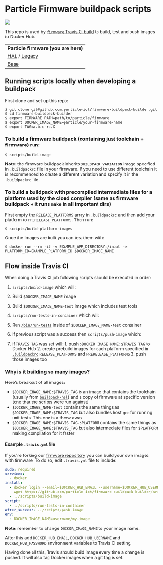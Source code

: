 # Particle Firmware buildpack scripts

[![](https://imagelayers.io/badge/particle/buildpack-particle-firmware:latest.svg)](https://imagelayers.io/?images=particle/buildpack-particle-firmware:latest 'Get your own badge on imagelayers.io')

This repo is used by [`firmware` Travis CI build](https://travis-ci.org/spark/firmware) to build, test and push images to Docker Hub.

| |
|---|
|  **Particle firmware (you are here)**  |
| [HAL](https://github.com/particle-iot/buildpack-hal) / [Legacy](https://github.com/particle-iot/buildpack-0.3.x)   |
| [Base](https://github.com/particle-iot/buildpack-base) |

## Running scripts locally when developing a buildpack

First clone and set up this repo:
```
$ git clone git@github.com:particle-iot/firmware-buildpack-builder.git
$ cd firmware-buildpack-builder
$ export FIRMWARE_PATH=path/to/particle/firmware
$ export DOCKER_IMAGE_NAME=particle/your-firmware-name
$ export TAG=a.b.c-rc.X
```

### To build a firmware buildpack (containing just toolchain + firmware) run:
```
$ scripts/build-image
```
**Note:** the firmware buildpack inherits `BUILDPACK_VARIATION` image specified in `.buildpackrc` file in your firmware. If you need to use different toolchain it is recommended to create a different variation and specify it in the `.buildpackrc` file.

### To build a buildpack with precompiled intermediate files for a platform used by the cloud compiler (same as firmware buildpack + it runs `make` in all important dirs)

First empty the `RELEASE_PLATFORMS` array in `.buildpackrc` and then add your platform to `PRERELEASE_PLATFORMS`. Then run:

```
$ scripts/build-platform-images
```

Once the images are built you can test them with:

```
$ docker run --rm -it -v EXAMPLE_APP_DIRECTORY:/input -e PLATFORM_ID=EXAMPLE_PLATFORM_ID $DOCKER_IMAGE_NAME
```

## Flow inside Travis CI

When doing a Travis CI job following scripts should be executed in order:

1. `scripts/build-image` which will:
  1. Build `$DOCKER_IMAGE_NAME` image
  2. Build `$DOCKER_IMAGE_NAME-test` image which includes test tools
2. `scripts/run-tests-in-container` which will:
  1. Run [`/bin/run-tests`](bin/run-tests) inside of `$DOCKER_IMAGE_NAME-test` container

3. if previous script was a success then `scripts/push-image` which:
  1. if `TRAVIS_TAG` was set will:
    1. push `$DOCKER_IMAGE_NAME:$TRAVIS_TAG` to Docker Hub
    2. create prebuild images for each platform specified in [`.buildpackrc`](https://github.com/particle-iot/firmware/blob/develop/.buildpackrc) `RELEASE_PLATFORMS` and `PRERELEASE_PLATFORMS`
    3. push those images too

### Why is it building so many images?

Here's breakout of all images:

* `$DOCKER_IMAGE_NAME:$TRAVIS_TAG` is an image that contains the toolchain (usually from [`buildpack-hal`](https://github.com/particle-iot/buildpack-hal)) and a copy of firmware at specific version (one that the scripts were run against)
* `$DOCKER_IMAGE_NAME-test` contains the same things as `$DOCKER_IMAGE_NAME:$TRAVIS_TAG` but also bundles host `gcc` for running unit tests. This one is a throw away
* `$DOCKER_IMAGE_NAME:$TRAVIS_TAG-$PLATFORM` contains the same things as `$DOCKER_IMAGE_NAME:$TRAVIS_TAG` but also intermediate files for `$PLATFORM` making compilation for it faster

#### Example `.travis.yml` file

If you're forking our [firmware repository](https://github.com/particle-iot/firmware/) you can build your own images with firmware.
To do so, edit `.travis.yml` file to include:

```yaml
sudo: required  
services:  
  - docker
install:  
  - docker login --email=$DOCKER_HUB_EMAIL --username=$DOCKER_HUB_USERNAME --password=$DOCKER_HUB_PASSWORD
  - wget https://github.com/particle-iot/firmware-buildpack-builder/archive/master.tar.gz -O - | tar -xz -C ../ --strip-components 1
  - ../scripts/build-image
script:  
  - ../scripts/run-tests-in-container
after_success: ../scripts/push-image
env:  
  - DOCKER_IMAGE_NAME=username/my-image
```

**Note:** remember to change `DOCKER_IMAGE_NAME` to your image name.

After this add `DOCKER_HUB_EMAIL`, `DOCKER_HUB_USERNAME` and `DOCKER_HUB_PASSWORD` environment variables to Travis CI setting.

Having done all this, Travis should build image every time a change is pushed. It will also tag Docker images when a git tag is set.
